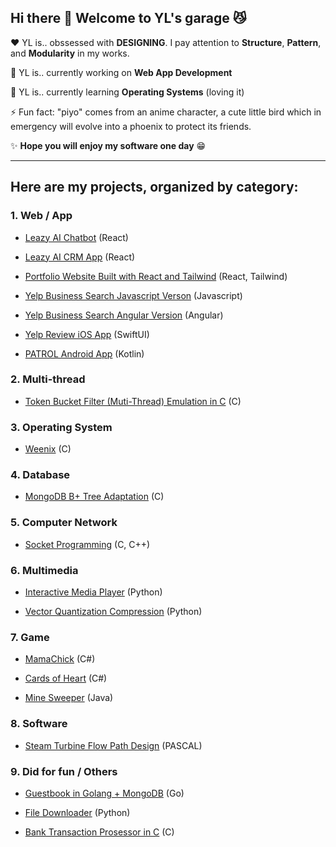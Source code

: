 ## Hi there 👋 Welcome to YL's garage :smirk_cat:

:heart:  YL is.. obssessed with **DESIGNING**. I pay attention to **Structure**, **Pattern**, and **Modularity** in my works.

🔭  YL is.. currently working on **Web App Development**

🌱  YL is.. currently learning **Operating Systems** (loving it)

⚡  Fun fact: "piyo" comes from an anime character, a cute little bird which in emergency will evolve into a phoenix to protect its friends.

✨  **Hope you will enjoy my software one day** :grin:

---

## Here are my projects, organized by category:
### 1. Web / App
- [Leazy AI Chatbot](https://www.leazy.ai/) (React)

- [Leazy AI CRM App](https://github.com/roundblock-randd/leazyai-crm) (React)
  
- [Portfolio Website Built with React and Tailwind](https://github.com/pppiyo/WebDevelopment/tree/master/Portfolio_Website) (React, Tailwind)

- [Yelp Business Search Javascript Verson](https://github.com/pppiyo/Yelp_Business_Search_Vanilla_JS) (Javascript)

- [Yelp Business Search Angular Version](https://github.com/pppiyo/Yelp_Business_Search_Angular) (Angular)

- [Yelp Review iOS App](https://github.com/pppiyo/Yelp_Business_Review_iOS) (SwiftUI)

- [PATROL Android App](https://github.com/pppiyo/PATROL) (Kotlin)

### 2. Multi-thread
- [Token Bucket Filter (Muti-Thread) Emulation in C](https://github.com/pppiyo/token_bucket) (C)

### 3. Operating System
- [Weenix](https://github.com/pppiyo/Weenix) (C)

### 4. Database
- [MongoDB B+ Tree Adaptation](https://github.com/pppiyo/CSCI550_mongo) (C)
   
### 5. Computer Network
- [Socket Programming](https://github.com/pppiyo/Socket) (C, C++)

### 6. Multimedia
- [Interactive Media Player](https://github.com/pppiyo/Interactive_Media_Player) (Python)

- [Vector Quantization Compression](https://github.com/pppiyo/Vector_Quantization_Compression) (Python)

### 7. Game
- [MamaChick](https://github.com/pppiyo/MamaChick_v2.0) (C#)

- [Cards of Heart](https://www.cardsofheart.com/) (C#)

- [Mine Sweeper](https://github.com/pppiyo/Mine_Sweeper) (Java)

### 8. Software
- [Steam Turbine Flow Path Design](https://github.com/pppiyo/STFPD) (PASCAL)

### 9. Did for fun / Others
- [Guestbook in Golang + MongoDB](https://github.com/pppiyo/Guestbook) (Go)

- [File Downloader](https://github.com/pppiyo/File_Downloader) (Python)

- [Bank Transaction Prosessor in C](https://github.com/pppiyo/Bank_Transaction_Prosessor) (C)


<!--
⚡ Fun fact: The goofy name "pppiyo" comes from an anime character who in emergency will evolve into a phoenix to protect its friends. Like Pichachu, the language it speaks is simply the word "piyo".
[image](https://github.com/pppiyo/pppiyo/assets/31379013/c3d67870-1103-40c3-8a67-acaf1486e3fe)-->



<!--
**pppiyo/pppiyo** is a ✨ _special_ ✨ repository because its `README.md` (this file) appears on your GitHub profile.

Here are some ideas to get you started:

- 🔭 I’m currently working on ...
- 🌱 I’m currently learning ...
- 👯 I’m looking to collaborate on ...
- 🤔 I’m looking for help with ...
- 💬 Ask me about ...
- 📫 How to reach me: ...
- 😄 Pronouns: ...
- 
-->
